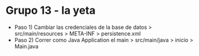 # Grupo 13 - la yeta

* Paso 1) Cambiar las credenciales de la base de datos > src/main/resources > META-INF > persistence.xml
* Paso 2) Correr como Java Application el main > src/main/java > inicio > Main.java
